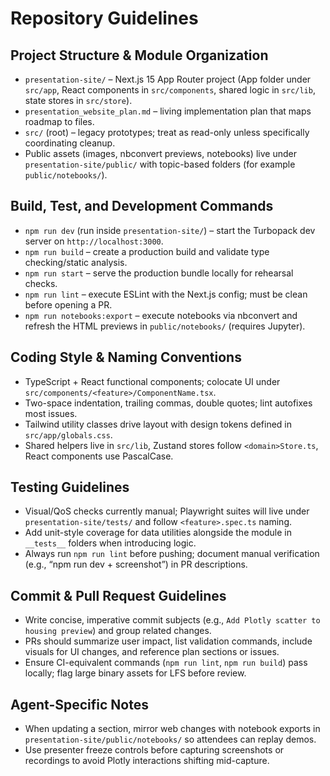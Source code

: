 # Repository Guidelines
## Project Structure & Module Organization
- `presentation-site/` – Next.js 15 App Router project (App folder under `src/app`, React components in `src/components`, shared logic in `src/lib`, state stores in `src/store`).
- `presentation_website_plan.md` – living implementation plan that maps roadmap to files.
- `src/` (root) – legacy prototypes; treat as read-only unless specifically coordinating cleanup.
- Public assets (images, nbconvert previews, notebooks) live under `presentation-site/public/` with topic-based folders (for example `public/notebooks/`).
## Build, Test, and Development Commands
- `npm run dev` (run inside `presentation-site/`) – start the Turbopack dev server on `http://localhost:3000`.
- `npm run build` – create a production build and validate type checking/static analysis.
- `npm run start` – serve the production bundle locally for rehearsal checks.
- `npm run lint` – execute ESLint with the Next.js config; must be clean before opening a PR.
- `npm run notebooks:export` – execute notebooks via nbconvert and refresh the HTML previews in `public/notebooks/` (requires Jupyter).
## Coding Style & Naming Conventions
- TypeScript + React functional components; colocate UI under `src/components/<feature>/ComponentName.tsx`.
- Two-space indentation, trailing commas, double quotes; lint autofixes most issues.
- Tailwind utility classes drive layout with design tokens defined in `src/app/globals.css`.
- Shared helpers live in `src/lib`, Zustand stores follow `<domain>Store.ts`, React components use PascalCase.
## Testing Guidelines
- Visual/QoS checks currently manual; Playwright suites will live under `presentation-site/tests/` and follow `<feature>.spec.ts` naming.
- Add unit-style coverage for data utilities alongside the module in `__tests__` folders when introducing logic.
- Always run `npm run lint` before pushing; document manual verification (e.g., “npm run dev + screenshot”) in PR descriptions.
## Commit & Pull Request Guidelines
- Write concise, imperative commit subjects (e.g., `Add Plotly scatter to housing preview`) and group related changes.
- PRs should summarize user impact, list validation commands, include visuals for UI changes, and reference plan sections or issues.
- Ensure CI-equivalent commands (`npm run lint`, `npm run build`) pass locally; flag large binary assets for LFS before review.
## Agent-Specific Notes
- When updating a section, mirror web changes with notebook exports in `presentation-site/public/notebooks/` so attendees can replay demos.
- Use presenter freeze controls before capturing screenshots or recordings to avoid Plotly interactions shifting mid-capture.
